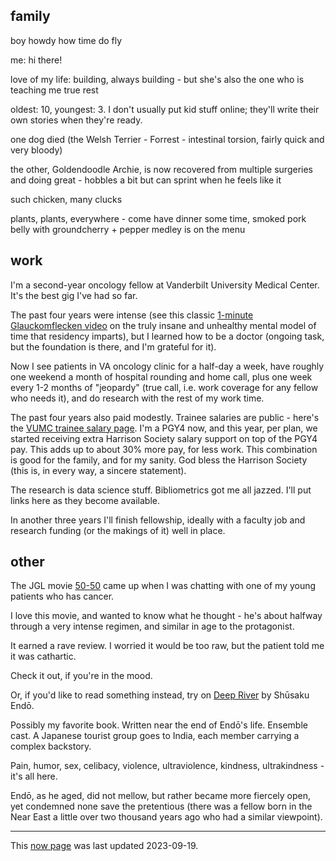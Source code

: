 ## family

boy howdy how time do fly

me: hi there! 

love of my life: building, always building - but she's also the one who is teaching me true rest

oldest: 10, youngest: 3. I don't usually put kid stuff online; they'll write their own stories when they're ready.

one dog died (the Welsh Terrier - Forrest - intestinal torsion, fairly quick and very bloody)

the other, Goldendoodle Archie, is now recovered from multiple surgeries and doing great - hobbles a bit but can sprint when he feels like it

such chicken, many clucks

plants, plants, everywhere - 
come have dinner some time, 
smoked pork belly with groundcherry + pepper medley is on the menu


## work

I'm a second-year oncology fellow at Vanderbilt University Medical Center.
It's the best gig I've had so far. 

The past four years were intense 
(see this classic [1-minute Glauckomflecken video](https://www.youtube.com/watch?v=IopdA7ZccmQ) 
on the truly insane and unhealthy mental model of time that residency imparts),
but I learned how to be a doctor (ongoing task, but the foundation is there, and I'm grateful for it).

Now I see patients in VA oncology clinic for a half-day a week, 
have roughly one weekend a month of hospital rounding and home call,
plus one week every 1-2 months of "jeopardy" 
(true call, i.e. work coverage for any fellow who needs it),
and do research with the rest of my work time. 

The past four years also paid modestly. 
Trainee salaries are public - here's the [VUMC trainee salary page](https://www.vumc.org/gme/stipends).
I'm a PGY4 now, 
and this year, per plan, 
we started receiving extra Harrison Society salary support on top of the PGY4 pay.
This adds up to about 30% more pay, for less work.
This combination is good for the family, and for my sanity. 
God bless the Harrison Society (this is, in every way, a sincere statement).

The research is data science stuff. 
Bibliometrics got me all jazzed.
I'll put links here as they become available.

In another three years I'll finish fellowship,
ideally with a faculty job and research funding (or the makings of it) well in place.

## other

The JGL movie [50-50](https://www.imdb.com/title/tt1306980/) 
came up when I was chatting with one of my young patients who has cancer.

I love this movie, and wanted to know what he thought - 
he's about halfway through a very intense regimen,
and similar in age to the protagonist.

It earned a rave review. I worried it would be too raw,
but the patient told me it was cathartic.

Check it out, if you're in the mood.

Or, if you'd like to read something instead, 
try on [Deep River](https://en.wikipedia.org/wiki/Deep_River_(novel)) by Shūsaku Endō.

Possibly my favorite book.
Written near the end of Endō's life.
Ensemble cast. 
A Japanese tourist group goes to India, 
each member carrying a complex backstory.

Pain, humor, sex, celibacy, violence, ultraviolence, kindness, ultrakindness - it's all here.

Endō, as he aged, did not mellow, 
but rather became more fiercely open, 
yet condemned none save the pretentious
(there was a fellow born in the Near East 
a little over two thousand years ago 
who had a similar viewpoint).


- - -

This [now page](https://nownownow.com/about) was last updated 2023-09-19.
